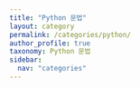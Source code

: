 ```yaml
---
title: "Python 문법"
layout: category
permalink: /categories/python/
author_profile: true
taxonomy: Python 문법
sidebar:
  nav: "categories"
---
```

